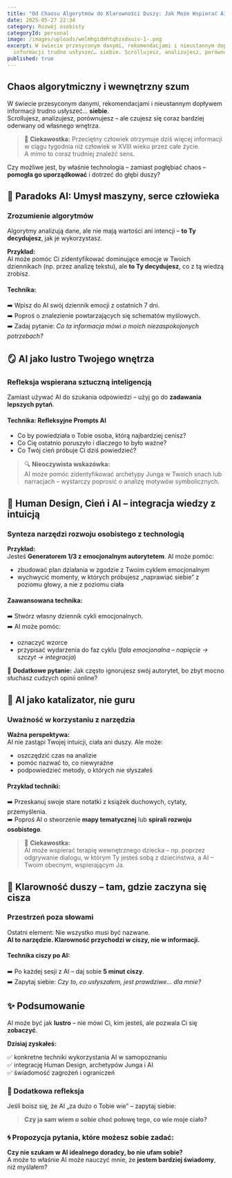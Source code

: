```yaml
---
title: "Od Chaosu Algorytmów do Klarowności Duszy: Jak Może Wspierać AI."
date: 2025-05-27 22:34
category: Rozwój osobisty
categoryId: personal
image: /images/uploads/wmlmhgidmhtqhzxdxuiv-1-.png
excerpt: W świecie przesyconym danymi, rekomendacjami i nieustannym dopływem
  informacji trudno usłyszeć… siebie. Scrollujesz, analizujesz, porównujesz...
published: true
---
```

## Chaos algorytmiczny i wewnętrzny szum

W świecie przesyconym danymi, rekomendacjami i nieustannym dopływem informacji trudno usłyszeć… **siebie**.  
Scrollujesz, analizujesz, porównujesz – ale czujesz się coraz bardziej oderwany od własnego wnętrza.

> 🧠 **Ciekawostka:** Przeciętny człowiek otrzymuje dziś więcej informacji w ciągu tygodnia niż człowiek w XVIII wieku przez całe życie.  
> A mimo to coraz trudniej znaleźć sens.

Czy możliwe jest, by właśnie technologia – zamiast pogłębiać chaos – **pomogła go uporządkować** i dotrzeć do głębi duszy?


## 🧩 Paradoks AI: Umysł maszyny, serce człowieka

### Zrozumienie algorytmów

Algorytmy analizują dane, ale nie mają wartości ani intencji – **to Ty decydujesz**, jak je wykorzystasz.

**Przykład:**  
AI może pomóc Ci zidentyfikować dominujące emocje w Twoich dziennikach (np. przez analizę tekstu), ale **to Ty decydujesz**, co z tą wiedzą zrobisz.

#### Technika:

➡️ Wpisz do AI swój dziennik emocji z ostatnich 7 dni.  
➡️ Poproś o znalezienie powtarzających się schematów myślowych.  
➡️ Zadaj pytanie: *Co ta informacja mówi o moich niezaspokojonych potrzebach?*


## 🪞 AI jako lustro Twojego wnętrza

### Refleksja wspierana sztuczną inteligencją

Zamiast używać AI do szukania odpowiedzi – użyj go do **zadawania lepszych pytań**.

#### Technika: Refleksyjne Prompts AI

- Co by powiedziała o Tobie osoba, którą najbardziej cenisz?
- Co Cię ostatnio poruszyło i dlaczego to było ważne?
- Co Twój cień próbuje Ci dziś powiedzieć?

> 🔍 **Nieoczywista wskazówka:**  
> AI może pomóc zidentyfikować archetypy Junga w Twoich snach lub narracjach – wystarczy poprosić o analizę motywów symbolicznych.


## 🧬 Human Design, Cień i AI – integracja wiedzy z intuicją

### Synteza narzędzi rozwoju osobistego z technologią

**Przykład:**  
Jesteś **Generatorem 1/3 z emocjonalnym autorytetem**. AI może pomóc:

- zbudować plan działania w zgodzie z Twoim cyklem emocjonalnym  
- wychwycić momenty, w których próbujesz „naprawiać siebie” z poziomu głowy, a nie z poziomu ciała

#### Zaawansowana technika:

➡️ Stwórz własny dziennik cykli emocjonalnych.  
➡️ AI może pomóc:  
- oznaczyć wzorce  
- przypisać wydarzenia do faz cyklu (*fala emocjonalna – napięcie → szczyt → integracja*)

📌 **Dodatkowe pytanie:** Jak często ignorujesz swój autorytet, bo zbyt mocno słuchasz cudzych opinii online?


## 🤖 AI jako katalizator, nie guru

### Uważność w korzystaniu z narzędzia

**Ważna perspektywa:**  
AI nie zastąpi Twojej intuicji, ciała ani duszy. Ale może:

- oszczędzić czas na analizie  
- pomóc nazwać to, co niewyraźne  
- podpowiedzieć metody, o których nie słyszałeś

#### Przykład techniki:

➡️ Przeskanuj swoje stare notatki z książek duchowych, cytaty, przemyślenia.  
➡️ Poproś AI o stworzenie **mapy tematycznej** lub **spirali rozwoju osobistego**.

> 👶 **Ciekawostka:**  
> AI może wspierać terapię wewnętrznego dziecka – np. poprzez odgrywanie dialogu, w którym Ty jesteś sobą z dzieciństwa, a AI – Twoim obecnym, wspierającym Ja.


## 🌌 Klarowność duszy – tam, gdzie zaczyna się cisza

### Przestrzeń poza słowami

Ostatni element: Nie wszystko musi być nazwane.  
**AI to narzędzie. Klarowność przychodzi w ciszy, nie w informacji.**

#### Technika ciszy po AI:

➡️ Po każdej sesji z AI – daj sobie **5 minut ciszy**.  
➡️ Zapytaj siebie: *Czy to, co usłyszałem, jest prawdziwe… dla mnie?*


## ✨ Podsumowanie

AI może być jak **lustro** – nie mówi Ci, kim jesteś, ale pozwala Ci się **zobaczyć**.

**Dzisiaj zyskałeś:**

✅ konkretne techniki wykorzystania AI w samopoznaniu  
✅ integrację Human Design, archetypów Junga i AI  
✅ świadomość zagrożeń i ograniczeń


### 🧠 Dodatkowa refleksja

Jeśli boisz się, że AI „za dużo o Tobie wie” – zapytaj siebie:

> **Czy ja sam wiem o sobie choć połowę tego, co wie moje ciało?**


### 🌀 Propozycja pytania, które możesz sobie zadać:

**Czy nie szukam w AI idealnego doradcy, bo nie ufam sobie?**  
A może to właśnie AI może nauczyć mnie, że **jestem bardziej świadomy**, niż myślałem?
